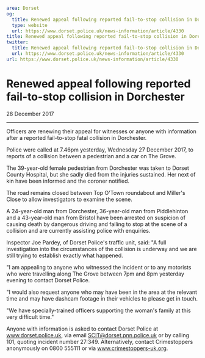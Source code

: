 ```yaml
area: Dorset
og:
  title: Renewed appeal following reported fail-to-stop collision in Dorchester
  type: website
  url: https://www.dorset.police.uk/news-information/article/4330
title: Renewed appeal following reported fail-to-stop collision in Dorchester |
twitter:
  title: Renewed appeal following reported fail-to-stop collision in Dorchester
  url: https://www.dorset.police.uk/news-information/article/4330
url: https://www.dorset.police.uk/news-information/article/4330
```

# Renewed appeal following reported fail-to-stop collision in Dorchester

28 December 2017

* * *

Officers are renewing their appeal for witnesses or anyone with information after a reported fail-to-stop fatal collision in Dorchester.

Police were called at 7.46pm yesterday, Wednesday 27 December 2017, to reports of a collision between a pedestrian and a car on The Grove.

The 39-year-old female pedestrian from Dorchester was taken to Dorset County Hospital, but she sadly died from the injuries sustained. Her next of kin have been informed and the coroner notified.

The road remains closed between Top O'Town roundabout and Miller's Close to allow investigators to examine the scene.

A 24-year-old man from Dorchester, 36-year-old man from Piddlehinton and a 43-year-old man from Bristol have been arrested on suspicion of causing death by dangerous driving and failing to stop at the scene of a collision and are currently assisting police with enquiries.

Inspector Joe Pardey, of Dorset Police's traffic unit, said: "A full investigation into the circumstances of the collision is underway and we are still trying to establish exactly what happened.

"I am appealing to anyone who witnessed the incident or to any motorists who were travelling along The Grove between 7pm and 8pm yesterday evening to contact Dorset Police.

"I would also request anyone who may have been in the area at the relevant time and may have dashcam footage in their vehicles to please get in touch.

"We have specially-trained officers supporting the woman's family at this very difficult time."

Anyone with information is asked to contact Dorset Police at www.dorset.police.uk, via email SCIT@dorset.pnn.police.uk or by calling 101, quoting incident number 27:349. Alternatively, contact Crimestoppers anonymously on 0800 555111 or via www.crimestoppers-uk.org.
